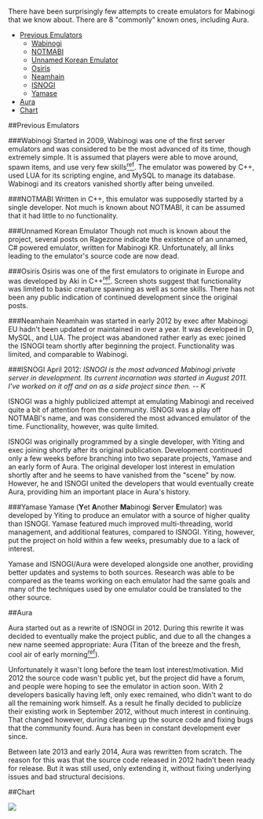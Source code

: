 There have been surprisingly few attempts to create emulators for Mabinogi that we know about. There are 8 "commonly" known ones, including Aura.

- [Previous Emulators](#previous-emulators)
  - [Wabinogi](#wabinogi)
  - [NOTMABI](#notmabi)
  - [Unnamed Korean Emulator](#unnamed-korean-emulator)
  - [Osiris](#osiris)
  - [Neamhain](#neamhain)
  - [ISNOGI](#isnogi)
  - [Yamase](#yamase)
- [Aura](#aura)
- [Chart](#chart)

##Previous Emulators

###Wabinogi
Started in 2009, Wabinogi was one of the first server emulators and was considered to be the most advanced of its time, though extremely simple. It is assumed that players were able to move around, spawn items, and use very few skills[<sup>ref</sup>](http://www.elitepvpers.com/forum/emulator-development/388839-recruit-mabinogi-online-emulation.html). The emulator was powered by C++, used LUA for its scripting engine, and MySQL to manage its database. Wabinogi and its creators vanished shortly after being unveiled.

###NOTMABI
Written in C++, this emulator was supposedly started by a single developer. Not much is known about NOTMABI, it can be assumed that it had little to no functionality.

###Unnamed Korean Emulator
Though not much is known about the project, several posts on Ragezone indicate the existence of an unnamed, C# powered emulator, written for Mabinogi KR. Unfortunately, all links leading to the emulator's source code are now dead.

###Osiris
Osiris was one of the first emulators to originate in Europe and was developed by Aki in C++[<sup>ref</sup>](http://osiris.akinova.de). Screen shots suggest that functionality was limited to basic creature spawning as well as some skills. There has not been any public indication of continued development since the original posts.

###Neamhain
Neamhain was started in early 2012 by exec after Mabinogi EU hadn't been updated or maintained in over a year. It was developed in D, MySQL, and LUA. The project was abandoned rather early as exec joined the ISNOGI team shortly after beginning the project. Functionality was limited, and comparable to Wabinogi.

###ISNOGI
April 2012: *ISNOGI is the most advanced Mabinogi private server in development. Its current incarnation was started in August 2011. I've worked on it off and on as a side project since then. -- K*

ISNOGI was a highly publicized attempt at emulating Mabinogi and received quite a bit of attention from the community. ISNOGI was a play off NOTMABI's name, and was considered the most advanced emulator of the time. Functionality, however, was quite limited.

ISNOGI was originally programmed by a single developer, with Yiting and exec joining shortly after its original publication. Development continued only a few weeks before branching into two separate projects, Yamase and an early form of Aura. The original developer lost interest in emulation shortly after and he seems to have vanished from the "scene" by now. However, he and ISNOGI united the developers that would eventually create Aura, providing him an important place in Aura's history.

###Yamase
Yamase (**Y**et **A**nother **Ma**binogi **S**erver **E**mulator) was developed by Yiting to produce an emulator with a source of higher quality than ISNOGI. Yamase featured much improved multi-threading, world management, and additional features, compared to ISNOGI. Yiting, however, put the project on hold within a few weeks, presumably due to a lack of interest.

Yamase and ISNOGI/Aura were developed alongside one another, providing better updates and systems to both sources. Research was able to be compared as the teams working on each emulator had the same goals and many of the techniques used by one emulator could be translated to the other source.

##Aura

Aura started out as a rewrite of ISNOGI in 2012. During this rewrite it was decided to eventually make the project public, and due to all the changes a new name seemed appropriate: Aura (Titan of the breeze and the fresh, cool air of early morning[<sup>ref</sup>](http://en.wikipedia.org/wiki/List_of_Greek_mythological_figures)).

Unfortunately it wasn't long before the team lost interest/motivation. Mid 2012 the source code wasn't public yet, but the project did have a forum, and people were hoping to see the emulator in action soon. With 2 developers basically having left, only exec remained, who didn't want to do all the remaining work himself. As a result he finally decided to publicize their existing work in September 2012, without much interest in continuing. That changed however, during cleaning up the source code and fixing bugs that the community found. Aura has been in constant development ever since.

Between late 2013 and early 2014, Aura was rewritten from scratch. The reason for this was that the source code released in 2012 hadn't been ready for release. But it was still used, only extending it, without fixing underlying issues and bad structural decisions.

##Chart

![](http://aura-project.org/history.png)